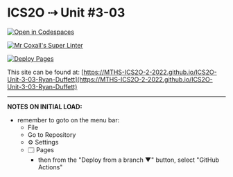 # ICS2O ⇢ Unit #3-03

[![Open in Codespaces](https://classroom.github.com/assets/launch-codespace-7f7980b617ed060a017424585567c406b6ee15c891e84e1186181d67ecf80aa0.svg)](https://classroom.github.com/open-in-codespaces?assignment_repo_id=10857598)

[![Mr Coxall's Super Linter](https://github.com/MTHS-ICS2O-2-2022/ICS2O-Unit-3-03-Ryan-Duffett/workflows/Mr%20Coxall's%20Super%20Linter/badge.svg)](https://github.com/MTHS-ICS2O-2-2022/ICS2O-Unit-3-03-Ryan-Duffett/actions)

[![Deploy Pages](https://github.com/MTHS-ICS2O-2-2022/ICS2O-Unit-3-03-Ryan-Duffett/workflows/Deploy%20Pages/badge.svg)](https://github.com/MTHS-ICS2O-2-2022/ICS2O-Unit-3-03-Ryan-Duffett/actions)

This site can be found at: [https://MTHS-ICS2O-2-2022.github.io/ICS2O-Unit-3-03-Ryan-Duffett](https://MTHS-ICS2O-2-2022.github.io/ICS2O-Unit-3-03-Ryan-Duffett)

---

**NOTES ON INITIAL LOAD:**
- remember to goto on the menu bar:
  - File
  - Go to Repository
  - ⚙ Settings
  - 🗔 Pages
    - then from the "Deploy from a branch ▼" button, select "GitHub Actions"
